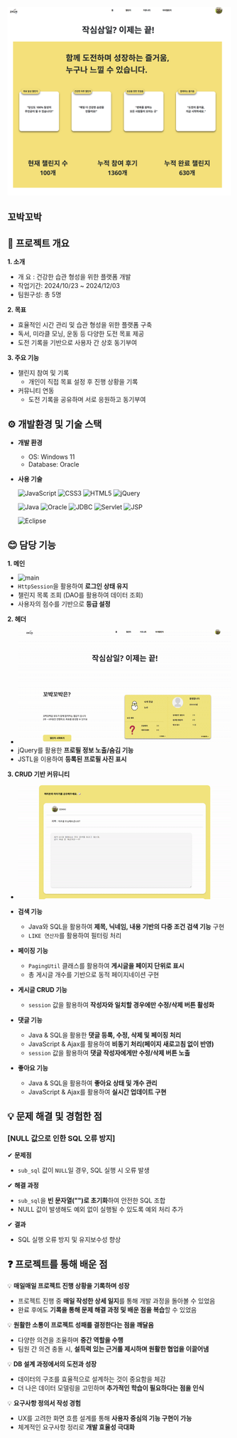 ![메인 화면](images/main.png)

## 꼬박꼬박

## 📖 프로젝트 개요

**1. 소개**  
  - 개   요 : 건강한 습관 형성을 위한 플랫폼 개발  
  - 작업기간: 2024/10/23 ~ 2024/12/03  
  - 팀원구성: 총 5명  

**2. 목표**  
  - 효율적인 시간 관리 및 습관 형성을 위한 플랫폼 구축  
  - 독서, 미라클 모닝, 운동 등 다양한 도전 목표 제공  
  - 도전 기록을 기반으로 사용자 간 상호 동기부여  

**3. 주요 기능**  
  - 챌린지 참여 및 기록  
    - 개인이 직접 목표 설정 후 진행 상황을 기록  
  - 커뮤니티 연동  
    - 도전 기록을 공유하며 서로 응원하고 동기부여  

## ⚙️ 개발환경 및 기술 스택  

  - **개발 환경**  
    - OS: Windows 11  
    - Database: Oracle  

  - **사용 기술**  
    
      ![JavaScript](https://img.shields.io/badge/JavaScript-F7DF1E?style=for-the-badge&logo=JavaScript&logoColor=white)
      ![CSS3](https://img.shields.io/badge/CSS-239120?&style=for-the-badge&logo=css3&logoColor=white)
      ![HTML5](https://img.shields.io/badge/HTML5-E34F26?style=for-the-badge&logo=html5&logoColor=white)
      ![jQuery](https://img.shields.io/badge/jQuery-0769AD?style=for-the-badge&logo=jquery&logoColor=white)
   
     
      ![Java](https://img.shields.io/badge/Java-ED8B00?style=for-the-badge&logo=openjdk&logoColor=white)
      ![Oracle](https://img.shields.io/badge/Oracle-F80000?style=for-the-badge&logo=oracle&logoColor=black)
      ![JDBC](https://img.shields.io/badge/JDBC-4479A1?style=for-the-badge&logo=oracle&logoColor=white)
      ![Servlet](https://img.shields.io/badge/Servlet-007396?style=for-the-badge&logo=java&logoColor=white)
      ![JSP](https://img.shields.io/badge/JSP-323330?style=for-the-badge&logo=eclipse&logoColor=white)

    
      ![Eclipse](https://img.shields.io/badge/eclipse-F2A13E?style=for-the-badge&logo=eclipse&logoColor=2C2255)


## 😊 담당 기능

**1. 메인**  
  - ![main](https://github.com/704hj/ChallengeWithMe/blob/main/images/main.gif?raw=true)  
  - `HttpSession`을 활용하여 **로그인 상태 유지**  
  - 챌린지 목록 조회 (DAO를 활용하여 데이터 조회)  
  - 사용자의 점수를 기반으로 **등급 설정**  

**2. 헤더**  
  - ![header](https://github.com/704hj/ChallengeWithMe/blob/main/images/header.gif?raw=true)  
  - jQuery를 활용한 **프로필 정보 노출/숨김 기능**  
  - JSTL을 이용하여 **등록된 프로필 사진 표시**  

**3. CRUD 기반 커뮤니티**  
  - ![community](https://github.com/704hj/ChallengeWithMe/blob/main/images/comm.gif?raw=true)  

  - **검색 기능**  
    - Java와 SQL을 활용하여 **제목, 닉네임, 내용 기반의 다중 조건 검색 기능** 구현  
    - `LIKE 연산자`를 활용하여 필터링 처리  
  
  - **페이징 기능**  
    - `PagingUtil` 클래스를 활용하여 **게시글을 페이지 단위로 표시**  
    - 총 게시글 개수를 기반으로 동적 페이지네이션 구현  
  
  - **게시글 CRUD 기능**  
    - `session` 값을 활용하여 **작성자와 일치할 경우에만 수정/삭제 버튼 활성화**  
  
  - **댓글 기능**  
    - Java & SQL을 활용한 **댓글 등록, 수정, 삭제 및 페이징 처리**  
    - JavaScript & Ajax를 활용하여 **비동기 처리(페이지 새로고침 없이 반영)**  
    - `session` 값을 활용하여 **댓글 작성자에게만 수정/삭제 버튼 노출**  
  
  - **좋아요 기능**  
    - Java & SQL을 활용하여 **좋아요 상태 및 개수 관리**  
    - JavaScript & Ajax를 활용하여 **실시간 업데이트 구현**  

## 💡 문제 해결 및 경험한 점  

### **[NULL 값으로 인한 SQL 오류 방지]**  

✔ **문제점**  
  - `sub_sql` 값이 `NULL`일 경우, SQL 실행 시 오류 발생  

✔ **해결 과정**  
  - `sub_sql`을 **빈 문자열("")로 초기화**하여 안전한 SQL 조합  
  - NULL 값이 발생해도 예외 없이 실행될 수 있도록 예외 처리 추가  

✔ **결과**  
  - SQL 실행 오류 방지 및 유지보수성 향상  

## ❓ 프로젝트를 통해 배운 점  

💡 **매일매일 프로젝트 진행 상황을 기록하며 성장**  
  - 프로젝트 진행 중 **매일 작성한 상세 일지**를 통해 개발 과정을 돌아볼 수 있었음  
  - 완료 후에도 **기록을 통해 문제 해결 과정 및 배운 점을 복습**할 수 있었음  

💡 **원활한 소통이 프로젝트 성패를 결정한다는 점을 깨달음**  
  - 다양한 의견을 조율하며 **중간 역할을 수행**  
  - 팀원 간 의견 충돌 시, **설득력 있는 근거를 제시하며 원활한 협업을 이끌어냄**  

💡 **DB 설계 과정에서의 도전과 성장**  
  - 데이터의 구조를 효율적으로 설계하는 것이 중요함을 체감  
  - 더 나은 데이터 모델링을 고민하며 **추가적인 학습이 필요하다는 점을 인식**  

💡 **요구사항 정의서 작성 경험**  
  - UX를 고려한 화면 흐름 설계를 통해 **사용자 중심의 기능 구현이 가능**  
  - 체계적인 요구사항 정리로 **개발 효율성 극대화**
